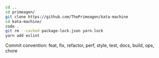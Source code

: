 ```bash
cd ..
cd primeagen/
git clone https://github.com/ThePrimeagen/kata-machine
cd kata-machine/
code .
git rm --cached package-lock.json yarn.lock
yarn add eslint
```

Commit convention: feat, fix, refactor, perf, style, test, docs, build, ops, chore
